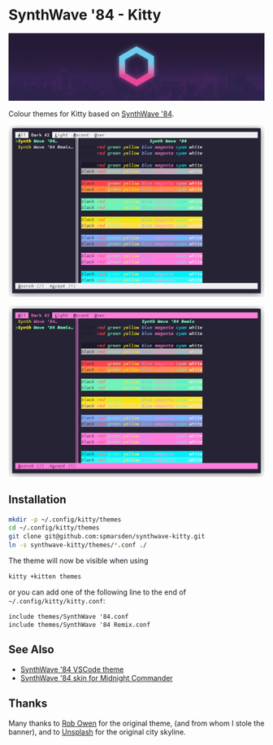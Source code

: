 
# SynthWave '84 - Kitty

![Synthwave '84 logo over a cityscape](media/banner.png)

Colour themes for Kitty based on
[SynthWave '84](https://github.com/robb0wen/synthwave-vscode).

![SynthWave 84 theme](media/synthwave-84.png)

![SynthWave 84 theme](media/synthwave-84-remix.png)

## Installation

```bash
mkdir -p ~/.config/kitty/themes
cd ~/.config/kitty/themes
git clone git@github.com:spmarsden/synthwave-kitty.git
ln -s synthwave-kitty/themes/*.conf ./
```

The theme will now be visible when using

```bash
kitty +kitten themes
```

or you can add one of the following line to the end of `~/.config/kitty/kitty.conf`:

```text
include themes/SynthWave '84.conf
include themes/SynthWave '84 Remix.conf
```

## See Also

- [SynthWave '84 VSCode theme](https://github.com/robb0wen/synthwave-vscode)
- [SynthWave '84 skin for Midnight Commander](https://github.com/spmarsden/synthwave-mc)

## Thanks

Many thanks to [Rob Owen](https://github.com/robb0wen) for the original theme,
(and from whom I stole the banner), and to
[Unsplash](https://unsplash.com/photos/DxHR8K5Egjk) for the original city
skyline.
